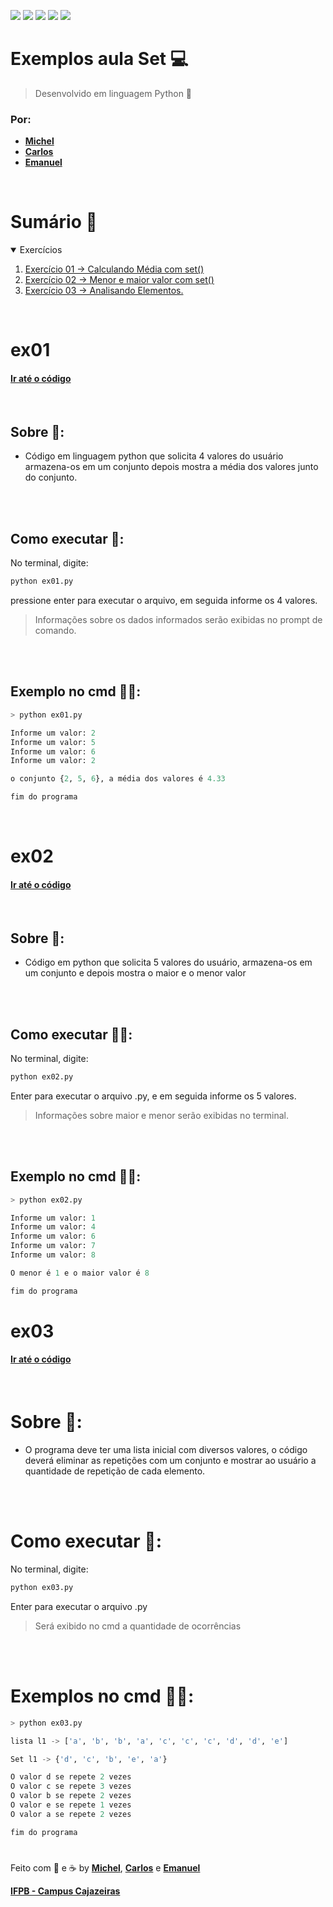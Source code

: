 <a href="#Sumario"><img src="https://img.shields.io/badge/Exerc%C3%ADcios-3-blue?style=for-the-badge"/></a>
<img src="https://img.shields.io/github/stars/Atividades-de-Algoritmos/Exemplo-aula-Set?style=for-the-badge"/>
<img src="https://img.shields.io/badge/Lingua-Portugu%C3%AAs--Brasileiro-brightgreen?style=for-the-badge"/>
<a href="https://github.com/Exemplo-aula-Set/graphs/contributors"><img src="https://img.shields.io/github/contributors/Atividades-de-Algoritmos/Exemplo-aula-Set.svg?style=for-the-badge"/></a>
<a href="https://github.com/Exemplo-aula-Set/blob/main/LICENSE"><img src="https://img.shields.io/github/license/Atividades-de-Algoritmos/Exemplo-aula-Set.svg?style=for-the-badge"/></a>

# Exemplos aula Set 💻
> Desenvolvido em linguagem Python 🐍
### Por:
- [**Michel**](https://github.com/MichelZero)
- [**Carlos**](https://github.com/SmokeDevL)
- [**Emanuel**](https://github.com/emanuelfranklyn)

<br>

# Sumário 🧮
<details open="open">
    <summary>Exercícios</summary>
    <ol>
        <li>
            <a href="#ex01">Exercício 01 -> Calculando Média com set()</a>
        </li>
        <li>
            <a href="#ex02">Exercício 02 -> Menor e maior valor com set()</a>
        </li>
        <li>
            <a href="#ex03">Exercício 03 -> Analisando Elementos.</a>
        </li>
    </ol>
</details>

<br>

# ex01
#### <a href="https://github.com/Atividades-de-Algoritmos/Exemplo-aula-Set/blob/main/ex01.py">Ir até o código</a>

<br>

## Sobre 📒:
- Código em linguagem python que solicita 4 valores do usuário armazena-os em um conjunto depois mostra a média dos valores junto do conjunto.

<br><br>

## Como executar 💽:

No terminal, digite:
```cmd
python ex01.py
```
pressione enter para executar o arquivo, em seguida informe os 4 valores.

>Informações sobre os dados informados serão exibidas no prompt de comando.

<br><br>

## Exemplo no cmd 👨‍💻:
```python
> python ex01.py

Informe um valor: 2
Informe um valor: 5
Informe um valor: 6
Informe um valor: 2

o conjunto {2, 5, 6}, a média dos valores é 4.33

fim do programa
```

<br>

# ex02
#### <a href="https://github.com/Atividades-de-Algoritmos/Exemplo-aula-Set/blob/main/ex02.py">Ir até o código</a>

<br>

## Sobre 📒:
- Código em python que solicita 5 valores do usuário, armazena-os em um conjunto e depois mostra o maior e o menor valor

<br><br>

## Como executar 👨‍💻:
No terminal, digite:
```cmd
python ex02.py
```
Enter para executar o arquivo .py, e em seguida informe os 5 valores.

>Informações sobre maior e menor serão exibidas no terminal.

<br><br>

## Exemplo no cmd 👨‍💻:
```python
> python ex02.py

Informe um valor: 1
Informe um valor: 4
Informe um valor: 6
Informe um valor: 7
Informe um valor: 8

O menor é 1 e o maior valor é 8

fim do programa
```

# ex03
#### <a href = "https://github.com/Atividades-de-Algoritmos/Exemplo-aula-Set/blob/main/ex03.py">Ir até o código</a>

<br>

# Sobre 📒:

- O programa deve ter uma lista inicial com diversos valores, o código deverá eliminar as repetições com um conjunto e mostrar ao usuário a quantidade de repetição de cada elemento.

<br><br>

# Como executar 💽:

No terminal, digite:

```cmd
python ex03.py 
```

Enter para executar o arquivo .py

>Será exibido no cmd a quantidade de ocorrências

<br><br>

# Exemplos no cmd 👨‍💻:

```python
> python ex03.py

lista l1 -> ['a', 'b', 'b', 'a', 'c', 'c', 'c', 'd', 'd', 'e']

Set l1 -> {'d', 'c', 'b', 'e', 'a'}

O valor d se repete 2 vezes
O valor c se repete 3 vezes
O valor b se repete 2 vezes
O valor e se repete 1 vezes
O valor a se repete 2 vezes

fim do programa
```

#

Feito com 💚 e ☕ by [**Michel**](https://github.com/MichelZero), [**Carlos**](https://github.com/SmokeDevL) e [**Emanuel**](https://github.com/emanuelfranklyn)

[**IFPB - Campus Cajazeiras**](https://www.ifpb.edu.br)
